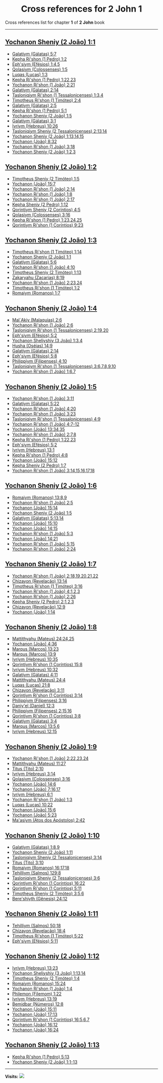 <div align="center">

# Cross references for **2 John 1**
</div>

Cross references list for chapter **1** of **2 John** book

---

<h2 id="1"><a href="https://bible.ozzuu.com/pt_yah/2Jo/1#1" target="_blank">Yochanon Sheniy (2 João) 1:1</a></h2>

- [Galatiym (Gálatas) 5:7](https://bible.ozzuu.com/pt_yah/Gal/5#7)
- [Kepha Ri'shon (1 Pedro) 1:2](https://bible.ozzuu.com/pt_yah/1Pe/1#2)
- [Eph'siym (Efésios) 1:4,5](https://bible.ozzuu.com/pt_yah/Eph/1#4)
- [Qolasiym (Colossenses) 1:5](https://bible.ozzuu.com/pt_yah/Col/1#5)
- [Luqas (Lucas) 1:3](https://bible.ozzuu.com/pt_yah/Luk/1#3)
- [Kepha Ri'shon (1 Pedro) 1:22,23](https://bible.ozzuu.com/pt_yah/1Pe/1#22)
- [Yochanon Ri'shon (1 João) 2:21](https://bible.ozzuu.com/pt_yah/1Jo/2#21)
- [Galatiym (Gálatas) 2:14](https://bible.ozzuu.com/pt_yah/Gal/2#14)
- [Tasloniqiym Ri'shon (1 Tessalonicenses) 1:3,4](https://bible.ozzuu.com/pt_yah/1Th/1#3)
- [Timotheus Ri'shon (1 Timóteo) 2:4](https://bible.ozzuu.com/pt_yah/1Ti/2#4)
- [Galatiym (Gálatas) 2:5](https://bible.ozzuu.com/pt_yah/Gal/2#5)
- [Kepha Ri'shon (1 Pedro) 5:1](https://bible.ozzuu.com/pt_yah/1Pe/5#1)
- [Yochanon Sheniy (2 João) 1:5](https://bible.ozzuu.com/pt_yah/2Jo/1#5)
- [Galatiym (Gálatas) 3:1](https://bible.ozzuu.com/pt_yah/Gal/3#1)
- [Ivriym (Hebreus) 10:26](https://bible.ozzuu.com/pt_yah/Heb/10#26)
- [Tasloniqiym Sheniy (2 Tessalonicenses) 2:13,14](https://bible.ozzuu.com/pt_yah/2Th/2#13)
- [Yochanon Sheniy (2 João) 1:13,14,15](https://bible.ozzuu.com/pt_yah/2Jo/1#13)
- [Yochanon (João) 8:32](https://bible.ozzuu.com/pt_yah/Joh/8#32)
- [Yochanon Ri'shon (1 João) 3:18](https://bible.ozzuu.com/pt_yah/1Jo/3#18)
- [Yochanon Sheniy (2 João) 1:2,3](https://bible.ozzuu.com/pt_yah/2Jo/1#2)
<h2 id="2"><a href="https://bible.ozzuu.com/pt_yah/2Jo/1#2" target="_blank">Yochanon Sheniy (2 João) 1:2</a></h2>

- [Timotheus Sheniy (2 Timóteo) 1:5](https://bible.ozzuu.com/pt_yah/2Ti/1#5)
- [Yochanon (João) 15:7](https://bible.ozzuu.com/pt_yah/Joh/15#7)
- [Yochanon Ri'shon (1 João) 2:14](https://bible.ozzuu.com/pt_yah/1Jo/2#14)
- [Yochanon Ri'shon (1 João) 1:8](https://bible.ozzuu.com/pt_yah/1Jo/1#8)
- [Yochanon Ri'shon (1 João) 2:17](https://bible.ozzuu.com/pt_yah/1Jo/2#17)
- [Kepha Sheniy (2 Pedro) 1:12](https://bible.ozzuu.com/pt_yah/2Pe/1#12)
- [Qorintiym Sheniy (2 Coríntios) 4:5](https://bible.ozzuu.com/pt_yah/2Co/4#5)
- [Qolasiym (Colossenses) 3:16](https://bible.ozzuu.com/pt_yah/Col/3#16)
- [Kepha Ri'shon (1 Pedro) 1:23,24,25](https://bible.ozzuu.com/pt_yah/1Pe/1#23)
- [Qorintiym Ri'shon (1 Coríntios) 9:23](https://bible.ozzuu.com/pt_yah/1Co/9#23)
<h2 id="3"><a href="https://bible.ozzuu.com/pt_yah/2Jo/1#3" target="_blank">Yochanon Sheniy (2 João) 1:3</a></h2>

- [Timotheus Ri'shon (1 Timóteo) 1:14](https://bible.ozzuu.com/pt_yah/1Ti/1#14)
- [Yochanon Sheniy (2 João) 1:1](https://bible.ozzuu.com/pt_yah/2Jo/1#1)
- [Galatiym (Gálatas) 5:6](https://bible.ozzuu.com/pt_yah/Gal/5#6)
- [Yochanon Ri'shon (1 João) 4:10](https://bible.ozzuu.com/pt_yah/1Jo/4#10)
- [Timotheus Sheniy (2 Timóteo) 1:13](https://bible.ozzuu.com/pt_yah/2Ti/1#13)
- [Zakaryahu (Zacarias) 8:19](https://bible.ozzuu.com/pt_yah/Zec/8#19)
- [Yochanon Ri'shon (1 João) 2:23,24](https://bible.ozzuu.com/pt_yah/1Jo/2#23)
- [Timotheus Ri'shon (1 Timóteo) 1:2](https://bible.ozzuu.com/pt_yah/1Ti/1#2)
- [Romaiym (Romanos) 1:7](https://bible.ozzuu.com/pt_yah/Rom/1#7)
<h2 id="4"><a href="https://bible.ozzuu.com/pt_yah/2Jo/1#4" target="_blank">Yochanon Sheniy (2 João) 1:4</a></h2>

- [Mal`Akiy (Malaquias) 2:6](https://bible.ozzuu.com/pt_yah/Mal/2#6)
- [Yochanon Ri'shon (1 João) 2:6](https://bible.ozzuu.com/pt_yah/1Jo/2#6)
- [Tasloniqiym Ri'shon (1 Tessalonicenses) 2:19,20](https://bible.ozzuu.com/pt_yah/1Th/2#19)
- [Eph'siym (Efésios) 5:2](https://bible.ozzuu.com/pt_yah/Eph/5#2)
- [Yochanon Sheliyshiy (3 João) 1:3,4](https://bible.ozzuu.com/pt_yah/3Jo/1#3)
- [Husha (Oséias) 14:9](https://bible.ozzuu.com/pt_yah/Hos/14#9)
- [Galatiym (Gálatas) 2:14](https://bible.ozzuu.com/pt_yah/Gal/2#14)
- [Eph'siym (Efésios) 5:8](https://bible.ozzuu.com/pt_yah/Eph/5#8)
- [Philippiym (Filipenses) 4:10](https://bible.ozzuu.com/pt_yah/Php/4#10)
- [Tasloniqiym Ri'shon (1 Tessalonicenses) 3:6,7,8,9,10](https://bible.ozzuu.com/pt_yah/1Th/3#6)
- [Yochanon Ri'shon (1 João) 1:6,7](https://bible.ozzuu.com/pt_yah/1Jo/1#6)
<h2 id="5"><a href="https://bible.ozzuu.com/pt_yah/2Jo/1#5" target="_blank">Yochanon Sheniy (2 João) 1:5</a></h2>

- [Yochanon Ri'shon (1 João) 3:11](https://bible.ozzuu.com/pt_yah/1Jo/3#11)
- [Galatiym (Gálatas) 5:22](https://bible.ozzuu.com/pt_yah/Gal/5#22)
- [Yochanon Ri'shon (1 João) 4:20](https://bible.ozzuu.com/pt_yah/1Jo/4#20)
- [Yochanon Ri'shon (1 João) 3:23](https://bible.ozzuu.com/pt_yah/1Jo/3#23)
- [Tasloniqiym Ri'shon (1 Tessalonicenses) 4:9](https://bible.ozzuu.com/pt_yah/1Th/4#9)
- [Yochanon Ri'shon (1 João) 4:7-12](https://bible.ozzuu.com/pt_yah/1Jo/4#7)
- [Yochanon (João) 13:34,35](https://bible.ozzuu.com/pt_yah/Joh/13#34)
- [Yochanon Ri'shon (1 João) 2:7,8](https://bible.ozzuu.com/pt_yah/1Jo/2#7)
- [Kepha Ri'shon (1 Pedro) 1:22,23](https://bible.ozzuu.com/pt_yah/1Pe/1#22)
- [Eph'siym (Efésios) 5:2](https://bible.ozzuu.com/pt_yah/Eph/5#2)
- [Ivriym (Hebreus) 13:1](https://bible.ozzuu.com/pt_yah/Heb/13#1)
- [Kepha Ri'shon (1 Pedro) 4:8](https://bible.ozzuu.com/pt_yah/1Pe/4#8)
- [Yochanon (João) 15:12](https://bible.ozzuu.com/pt_yah/Joh/15#12)
- [Kepha Sheniy (2 Pedro) 1:7](https://bible.ozzuu.com/pt_yah/2Pe/1#7)
- [Yochanon Ri'shon (1 João) 3:14,15,16,17,18](https://bible.ozzuu.com/pt_yah/1Jo/3#14)
<h2 id="6"><a href="https://bible.ozzuu.com/pt_yah/2Jo/1#6" target="_blank">Yochanon Sheniy (2 João) 1:6</a></h2>

- [Romaiym (Romanos) 13:8,9](https://bible.ozzuu.com/pt_yah/Rom/13#8)
- [Yochanon Ri'shon (1 João) 2:5](https://bible.ozzuu.com/pt_yah/1Jo/2#5)
- [Yochanon (João) 15:14](https://bible.ozzuu.com/pt_yah/Joh/15#14)
- [Yochanon Sheniy (2 João) 1:5](https://bible.ozzuu.com/pt_yah/2Jo/1#5)
- [Galatiym (Gálatas) 5:13,14](https://bible.ozzuu.com/pt_yah/Gal/5#13)
- [Yochanon (João) 15:10](https://bible.ozzuu.com/pt_yah/Joh/15#10)
- [Yochanon (João) 14:15](https://bible.ozzuu.com/pt_yah/Joh/14#15)
- [Yochanon Ri'shon (1 João) 5:3](https://bible.ozzuu.com/pt_yah/1Jo/5#3)
- [Yochanon (João) 14:21](https://bible.ozzuu.com/pt_yah/Joh/14#21)
- [Yochanon Ri'shon (1 João) 5:15](https://bible.ozzuu.com/pt_yah/1Jo/5#15)
- [Yochanon Ri'shon (1 João) 2:24](https://bible.ozzuu.com/pt_yah/1Jo/2#24)
<h2 id="7"><a href="https://bible.ozzuu.com/pt_yah/2Jo/1#7" target="_blank">Yochanon Sheniy (2 João) 1:7</a></h2>

- [Yochanon Ri'shon (1 João) 2:18,19,20,21,22](https://bible.ozzuu.com/pt_yah/1Jo/2#18)
- [Chizayon (Revelação) 13:14](https://bible.ozzuu.com/pt_yah/Rev/13#14)
- [Timotheus Ri'shon (1 Timóteo) 3:16](https://bible.ozzuu.com/pt_yah/1Ti/3#16)
- [Yochanon Ri'shon (1 João) 4:1,2,3](https://bible.ozzuu.com/pt_yah/1Jo/4#1)
- [Yochanon Ri'shon (1 João) 2:26](https://bible.ozzuu.com/pt_yah/1Jo/2#26)
- [Kepha Sheniy (2 Pedro) 2:1,2,3](https://bible.ozzuu.com/pt_yah/2Pe/2#1)
- [Chizayon (Revelação) 12:9](https://bible.ozzuu.com/pt_yah/Rev/12#9)
- [Yochanon (João) 1:14](https://bible.ozzuu.com/pt_yah/Joh/1#14)
<h2 id="8"><a href="https://bible.ozzuu.com/pt_yah/2Jo/1#8" target="_blank">Yochanon Sheniy (2 João) 1:8</a></h2>

- [Mattithyahu (Mateus) 24:24,25](https://bible.ozzuu.com/pt_yah/Mat/24#24)
- [Yochanon (João) 4:36](https://bible.ozzuu.com/pt_yah/Joh/4#36)
- [Marqus (Marcos) 13:23](https://bible.ozzuu.com/pt_yah/Mar/13#23)
- [Marqus (Marcos) 13:9](https://bible.ozzuu.com/pt_yah/Mar/13#9)
- [Ivriym (Hebreus) 10:35](https://bible.ozzuu.com/pt_yah/Heb/10#35)
- [Qorintiym Ri'shon (1 Coríntios) 15:8](https://bible.ozzuu.com/pt_yah/1Co/15#8)
- [Ivriym (Hebreus) 10:32](https://bible.ozzuu.com/pt_yah/Heb/10#32)
- [Galatiym (Gálatas) 4:11](https://bible.ozzuu.com/pt_yah/Gal/4#11)
- [Mattithyahu (Mateus) 24:4](https://bible.ozzuu.com/pt_yah/Mat/24#4)
- [Luqas (Lucas) 21:8](https://bible.ozzuu.com/pt_yah/Luk/21#8)
- [Chizayon (Revelação) 3:11](https://bible.ozzuu.com/pt_yah/Rev/3#11)
- [Qorintiym Ri'shon (1 Coríntios) 3:14](https://bible.ozzuu.com/pt_yah/1Co/3#14)
- [Philippiym (Filipenses) 3:16](https://bible.ozzuu.com/pt_yah/Php/3#16)
- [Daniy'el (Daniel) 12:3](https://bible.ozzuu.com/pt_yah/Dan/12#3)
- [Philippiym (Filipenses) 2:15,16](https://bible.ozzuu.com/pt_yah/Php/2#15)
- [Qorintiym Ri'shon (1 Coríntios) 3:8](https://bible.ozzuu.com/pt_yah/1Co/3#8)
- [Galatiym (Gálatas) 3:4](https://bible.ozzuu.com/pt_yah/Gal/3#4)
- [Marqus (Marcos) 13:5,6](https://bible.ozzuu.com/pt_yah/Mar/13#5)
- [Ivriym (Hebreus) 12:15](https://bible.ozzuu.com/pt_yah/Heb/12#15)
<h2 id="9"><a href="https://bible.ozzuu.com/pt_yah/2Jo/1#9" target="_blank">Yochanon Sheniy (2 João) 1:9</a></h2>

- [Yochanon Ri'shon (1 João) 2:22,23,24](https://bible.ozzuu.com/pt_yah/1Jo/2#22)
- [Mattithyahu (Mateus) 11:27](https://bible.ozzuu.com/pt_yah/Mat/11#27)
- [Titus (Tito) 2:10](https://bible.ozzuu.com/pt_yah/Tit/2#10)
- [Ivriym (Hebreus) 3:14](https://bible.ozzuu.com/pt_yah/Heb/3#14)
- [Qolasiym (Colossenses) 3:16](https://bible.ozzuu.com/pt_yah/Col/3#16)
- [Yochanon (João) 14:6](https://bible.ozzuu.com/pt_yah/Joh/14#6)
- [Yochanon (João) 7:16,17](https://bible.ozzuu.com/pt_yah/Joh/7#16)
- [Ivriym (Hebreus) 6:1](https://bible.ozzuu.com/pt_yah/Heb/6#1)
- [Yochanon Ri'shon (1 João) 1:3](https://bible.ozzuu.com/pt_yah/1Jo/1#3)
- [Luqas (Lucas) 10:22](https://bible.ozzuu.com/pt_yah/Luk/10#22)
- [Yochanon (João) 15:6](https://bible.ozzuu.com/pt_yah/Joh/15#6)
- [Yochanon (João) 5:23](https://bible.ozzuu.com/pt_yah/Joh/5#23)
- [Ma'asiym (Atos dos Apóstolos) 2:42](https://bible.ozzuu.com/pt_yah/Act/2#42)
<h2 id="10"><a href="https://bible.ozzuu.com/pt_yah/2Jo/1#10" target="_blank">Yochanon Sheniy (2 João) 1:10</a></h2>

- [Galatiym (Gálatas) 1:8,9](https://bible.ozzuu.com/pt_yah/Gal/1#8)
- [Yochanon Sheniy (2 João) 1:11](https://bible.ozzuu.com/pt_yah/2Jo/1#11)
- [Tasloniqiym Sheniy (2 Tessalonicenses) 3:14](https://bible.ozzuu.com/pt_yah/2Th/3#14)
- [Titus (Tito) 3:10](https://bible.ozzuu.com/pt_yah/Tit/3#10)
- [Romaiym (Romanos) 16:17,18](https://bible.ozzuu.com/pt_yah/Rom/16#17)
- [Tehilliym (Salmos) 129:8](https://bible.ozzuu.com/pt_yah/Psa/129#8)
- [Tasloniqiym Sheniy (2 Tessalonicenses) 3:6](https://bible.ozzuu.com/pt_yah/2Th/3#6)
- [Qorintiym Ri'shon (1 Coríntios) 16:22](https://bible.ozzuu.com/pt_yah/1Co/16#22)
- [Qorintiym Ri'shon (1 Coríntios) 5:11](https://bible.ozzuu.com/pt_yah/1Co/5#11)
- [Timotheus Sheniy (2 Timóteo) 3:5,6](https://bible.ozzuu.com/pt_yah/2Ti/3#5)
- [Bere'shiyth (Gênesis) 24:12](https://bible.ozzuu.com/pt_yah/Gen/24#12)
<h2 id="11"><a href="https://bible.ozzuu.com/pt_yah/2Jo/1#11" target="_blank">Yochanon Sheniy (2 João) 1:11</a></h2>

- [Tehilliym (Salmos) 50:18](https://bible.ozzuu.com/pt_yah/Psa/50#18)
- [Chizayon (Revelação) 18:4](https://bible.ozzuu.com/pt_yah/Rev/18#4)
- [Timotheus Ri'shon (1 Timóteo) 5:22](https://bible.ozzuu.com/pt_yah/1Ti/5#22)
- [Eph'siym (Efésios) 5:11](https://bible.ozzuu.com/pt_yah/Eph/5#11)
<h2 id="12"><a href="https://bible.ozzuu.com/pt_yah/2Jo/1#12" target="_blank">Yochanon Sheniy (2 João) 1:12</a></h2>

- [Ivriym (Hebreus) 13:23](https://bible.ozzuu.com/pt_yah/Heb/13#23)
- [Yochanon Sheliyshiy (3 João) 1:13,14](https://bible.ozzuu.com/pt_yah/3Jo/1#13)
- [Timotheus Sheniy (2 Timóteo) 1:4](https://bible.ozzuu.com/pt_yah/2Ti/1#4)
- [Romaiym (Romanos) 15:24](https://bible.ozzuu.com/pt_yah/Rom/15#24)
- [Yochanon Ri'shon (1 João) 1:4](https://bible.ozzuu.com/pt_yah/1Jo/1#4)
- [Philemon (Filemom) 1:22](https://bible.ozzuu.com/pt_yah/Phm/1#22)
- [Ivriym (Hebreus) 13:19](https://bible.ozzuu.com/pt_yah/Heb/13#19)
- [Bemidbar (Números) 12:8](https://bible.ozzuu.com/pt_yah/Num/12#8)
- [Yochanon (João) 15:11](https://bible.ozzuu.com/pt_yah/Joh/15#11)
- [Yochanon (João) 17:13](https://bible.ozzuu.com/pt_yah/Joh/17#13)
- [Qorintiym Ri'shon (1 Coríntios) 16:5,6,7](https://bible.ozzuu.com/pt_yah/1Co/16#5)
- [Yochanon (João) 16:12](https://bible.ozzuu.com/pt_yah/Joh/16#12)
- [Yochanon (João) 16:24](https://bible.ozzuu.com/pt_yah/Joh/16#24)
<h2 id="13"><a href="https://bible.ozzuu.com/pt_yah/2Jo/1#13" target="_blank">Yochanon Sheniy (2 João) 1:13</a></h2>

- [Kepha Ri'shon (1 Pedro) 5:13](https://bible.ozzuu.com/pt_yah/1Pe/5#13)
- [Yochanon Sheniy (2 João) 1:1-13](https://bible.ozzuu.com/pt_yah/2Jo/1#1)


---

**Visits:**
![](https://profile-counter.glitch.me/visitCounter_crossrefs86/count.svg)
